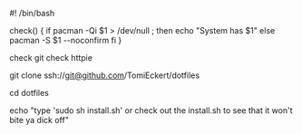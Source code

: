 #! /bin/bash

check() {
    if pacman -Qi $1 > /dev/null ; then
        echo "System has $1"
    else
        pacman -S $1 --noconfirm
    fi
}

check git
check httpie

git clone ssh://git@github.com/TomiEckert/dotfiles

cd dotfiles

echo "type 'sudo sh install.sh' or check out the install.sh to see that it won't bite ya dick off"
